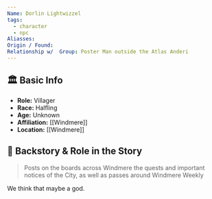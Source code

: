 ```yaml
---
Name: Dorlin Lightwizzel
tags:
  - character
  - npc
Aliasses: 
Origin / Found: 
Relationship w/  Group: Poster Man outside the Atlas Anderi
---
```

## 🏛️ Basic Info
- **Role:** Villager
- **Race:**  Halfling
- **Age:**  Unknown
- **Affiliation:** [[Windmere]]  
- **Location:** [[Windmere]]  


## 📖 Backstory & Role in the Story
> Posts on the boards across Windmere the quests and important notices of the City, as well as passes around Windmere Weekly


We think that maybe a god.
